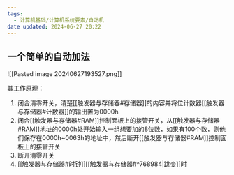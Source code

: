 ```yaml
---
tags:
  - 计算机基础/计算机系统要素/自动机
date updated: 2024-06-27 20:22
---
```


## 一个简单的自动加法

![[Pasted image 20240627193527.png]]

其工作原理：

1. 闭合清零开关，清楚[[触发器与存储器#存储器]]的内容并将位计数器[[触发器与存储器#计数器]]的输出置为0000h
2. 闭合[[触发器与存储器#RAM]]控制面板上的接管开关，从[[触发器与存储器#RAM]]地址的0000h处开始输入一组想要加的8位数，如果有100个数，则他们保存在0000h~0063h的地址中，然后断开[[触发器与存储器#RAM]]控制面板上的接管开关
3. 断开清零开关
4. [[触发器与存储器#时钟]][[触发器与存储器#^768984|跳变]]时  

